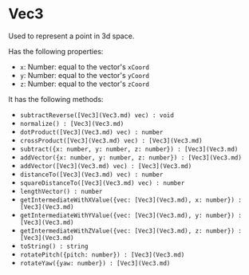 # Vec3

Used to represent a point in 3d space.

Has the following properties:
- `x`: Number: equal to the vector's `xCoord`
- `y`: Number: equal to the vector's `yCoord`
- `z`: Number: equal to the vector's `zCoord`

It has the following methods:
- `subtractReverse([Vec3](Vec3.md) vec) : void`
- `normalize() : [Vec3](Vec3.md)`
- `dotProduct([Vec3](Vec3.md) vec) : number`
- `crossProduct([Vec3](Vec3.md) vec) : [Vec3](Vec3.md)`
- `subtract({x: number, y: number, z: number}) : [Vec3](Vec3.md)`
- `addVector({x: number, y: number, z: number}) : [Vec3](Vec3.md)`
- `addVector([Vec3](Vec3.md) vec) : [Vec3](Vec3.md)`
- `distanceTo([Vec3](Vec3.md) vec) : number`
- `squareDistanceTo([Vec3](Vec3.md) vec) : number`
- `lengthVector() : number`
- `getIntermediateWithXValue({vec: [Vec3](Vec3.md), x: number}) : [Vec3](Vec3.md)`
- `getIntermediateWithYValue({vec: [Vec3](Vec3.md), y: number}) : [Vec3](Vec3.md)`
- `getIntermediateWithZValue({vec: [Vec3](Vec3.md), z: number}) : [Vec3](Vec3.md)`
- `toString() : string`
- `rotatePitch({pitch: number}) : [Vec3](Vec3.md)`
- `rotateYaw({yaw: number}) : [Vec3](Vec3.md)`
